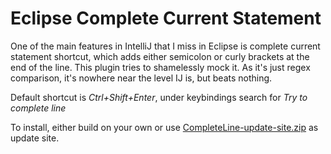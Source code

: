 # Eclipse Complete Current Statement

One of the main features in IntelliJ that I miss in Eclipse is complete current statement shortcut,
which adds either semicolon or curly brackets at the end of the line. This plugin tries
to shamelessly mock it. As it's just regex comparison, it's nowhere near the level IJ is,
but beats nothing.

Default shortcut is *Ctrl+Shift+Enter*, under keybindings search for _Try to complete line_

To install, either build on your own or use [CompleteLine-update-site.zip](https://github.com/henri5/completeline/raw/master/CompleteLine-update-site.zip) as update site.
